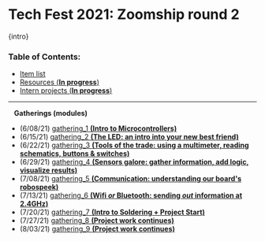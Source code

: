 # Tech Fest 2021: Zoomship round 2

{intro}

### Table of Contents:

- [Item list](https://github.com/practicaltech/TechFest/blob/master/2021/TechFest2021_ItemList.md)
- [Resources (**In progress**)](https://github.com/practicaltech/TechFest/blob/master/2021/Resources.md)
- [Intern projects (**In progress**)](https://github.com/practicaltech/TechFest/blob/master/2021/intern_projects/submitted_ideas.md)
-----------------------------
&nbsp;&nbsp; **Gatherings (modules)**
- (6/08/21) [gathering_1 **(Intro to Microcontrollers)**](https://github.com/practicaltech/TechFest/tree/master/2021/gathering_1)
- (6/15/21) [gathering_2 **(The LED: an intro into your new best friend)**](https://github.com/practicaltech/TechFest/tree/master/2021/gathering_2)
- (6/22/21) [gathering_3 **(Tools of the trade: using a multimeter, reading schematics, buttons & switches)**](https://github.com/practicaltech/TechFest/tree/master/2021/gathering_3)
- (6/29/21) [gathering_4 **(Sensors galore: gather information, add logic, visualize results)**](https://github.com/practicaltech/TechFest/tree/master/2021/gathering_4)
- (7/08/21) [gathering_5 **(Communication: understanding our board's robospeek)**](https://github.com/practicaltech/TechFest/blob/master/2021/gathering_5)
- (7/13/21) [gathering_6 **(Wifi *or* Bluetooth: sending *out* information at 2.4GHz)**](https://github.com/practicaltech/TechFest/blob/master/2021/gathering_6)
- (7/20/21) [gathering_7 **(Intro to Soldering + Project Start)**](https://github.com/practicaltech/TechFest/tree/master/2021/gathering_7)
- (7/27/21) [gathering_8 **(Project work continues)**](https://github.com/practicaltech/TechFest/tree/master/2021/gathering_8)
- (8/03/21) [gathering_9 **(Project work continues)**](https://github.com/practicaltech/TechFest/tree/master/2021/gathering_9)
